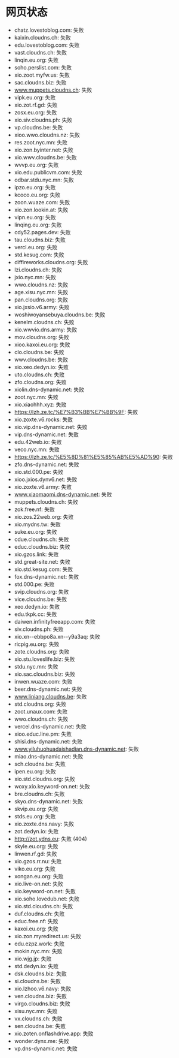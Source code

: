 # 网页状态
- chatz.lovestoblog.com: 失败
- kaixin.cloudns.ch: 失败
- edu.lovestoblog.com: 失败
- vast.cloudns.ch: 失败
- linqin.eu.org: 失败
- soho.perslist.com: 失败
- xio.zoot.myfw.us: 失败
- sac.cloudns.biz: 失败
- www.muppets.cloudns.ch: 失败
- vipk.eu.org: 失败
- xio.zot.rf.gd: 失败
- zosx.eu.org: 失败
- xio.siv.cloudns.ph: 失败
- vp.cloudns.be: 失败
- xioo.wwo.cloudns.nz: 失败
- res.zoot.nyc.mn: 失败
- xio.zon.byinter.net: 失败
- xio.wwv.cloudns.be: 失败
- wvvp.eu.org: 失败
- xio.edu.publicvm.com: 失败
- odbar.stdu.nyc.mn: 失败
- ipzo.eu.org: 失败
- kcoco.eu.org: 失败
- zoon.wuaze.com: 失败
- xio.zon.lookin.at: 失败
- vipn.eu.org: 失败
- linqing.eu.org: 失败
- cdy52.pages.dev: 失败
- tau.cloudns.biz: 失败
- vercl.eu.org: 失败
- std.kesug.com: 失败
- diffireworks.cloudns.org: 失败
- lzi.cloudns.ch: 失败
- jxio.nyc.mn: 失败
- wwo.cloudns.nz: 失败
- age.xisu.nyc.mn: 失败
- pan.cloudns.org: 失败
- xio.jxsio.v6.army: 失败
- woshiwoyansebuya.cloudns.be: 失败
- kenelm.cloudns.ch: 失败
- xio.wwvio.dns.army: 失败
- mov.cloudns.org: 失败
- xioo.kaxoi.eu.org: 失败
- clo.cloudns.be: 失败
- wwv.cloudns.be: 失败
- xio.xeo.dedyn.io: 失败
- uto.cloudns.ch: 失败
- zfo.cloudns.org: 失败
- xiolin.dns-dynamic.net: 失败
- zoot.nyc.mn: 失败
- xio.xiaohhh.xyz: 失败
- https://lzh.ze.tc/%E7%B3%BB%E7%BB%9F: 失败
- xio.zoxte.v6.rocks: 失败
- xio.vip.dns-dynamic.net: 失败
- vip.dns-dynamic.net: 失败
- edu.42web.io: 失败
- veco.nyc.mn: 失败
- https://lzh.ze.tc/%E5%8D%81%E5%85%AB%E5%AD%90: 失败
- zfo.dns-dynamic.net: 失败
- xio.std.000.pe: 失败
- xioo.jxios.dynv6.net: 失败
- xio.zoxte.v6.army: 失败
- www.xiaomaomi.dns-dynamic.net: 失败
- muppets.cloudns.ch: 失败
- zok.free.nf: 失败
- xio.zos.22web.org: 失败
- xio.mydns.tw: 失败
- suke.eu.org: 失败
- cdue.cloudns.ch: 失败
- educ.cloudns.biz: 失败
- xio.gzos.link: 失败
- std.great-site.net: 失败
- xio.std.kesug.com: 失败
- fox.dns-dynamic.net: 失败
- std.000.pe: 失败
- svip.cloudns.org: 失败
- vice.cloudns.be: 失败
- xeo.dedyn.io: 失败
- edu.tkpk.cc: 失败
- daiwen.infinityfreeapp.com: 失败
- siv.cloudns.ph: 失败
- xio.xn--ebbpo8a.xn--y9a3aq: 失败
- ricpig.eu.org: 失败
- zote.cloudns.org: 失败
- xio.stu.loveslife.biz: 失败
- stdu.nyc.mn: 失败
- xio.sac.cloudns.biz: 失败
- inwen.wuaze.com: 失败
- beer.dns-dynamic.net: 失败
- www.liniang.cloudns.be: 失败
- std.cloudns.org: 失败
- zoot.unaux.com: 失败
- wwo.cloudns.ch: 失败
- vercel.dns-dynamic.net: 失败
- xioo.educ.line.pm: 失败
- shisi.dns-dynamic.net: 失败
- www.yiluhuohuadaishadian.dns-dynamic.net: 失败
- miao.dns-dynamic.net: 失败
- sch.cloudns.be: 失败
- ipen.eu.org: 失败
- xio.std.cloudns.org: 失败
- woxy.xio.keyword-on.net: 失败
- bre.cloudns.ch: 失败
- skyo.dns-dynamic.net: 失败
- skvip.eu.org: 失败
- stds.eu.org: 失败
- xio.zoxte.dns.navy: 失败
- zot.dedyn.io: 失败
- http://zot.ydns.eu: 失败 (404)
- skyle.eu.org: 失败
- linwen.rf.gd: 失败
- xio.gzos.rr.nu: 失败
- viko.eu.org: 失败
- xongan.eu.org: 失败
- xio.live-on.net: 失败
- xio.keyword-on.net: 失败
- xio.soho.lovedub.net: 失败
- xio.std.cloudns.ch: 失败
- duf.cloudns.ch: 失败
- educ.free.nf: 失败
- kaxoi.eu.org: 失败
- xio.zon.myredirect.us: 失败
- edu.ezpz.work: 失败
- mokin.nyc.mn: 失败
- xio.wjg.jp: 失败
- std.dedyn.io: 失败
- dsk.cloudns.biz: 失败
- si.cloudns.be: 失败
- xio.lzhoo.v6.navy: 失败
- ven.cloudns.biz: 失败
- virgo.cloudns.biz: 失败
- xisu.nyc.mn: 失败
- vx.cloudns.ch: 失败
- sen.cloudns.be: 失败
- xio.zoten.onflashdrive.app: 失败
- wonder.dynx.me: 失败
- vp.dns-dynamic.net: 失败
